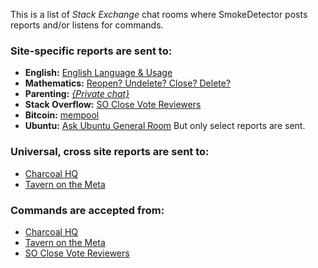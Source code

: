 This is a list of _Stack Exchange_ chat rooms where SmokeDetector posts reports and/or listens for commands.

### Site-specific reports are sent to:

 - **English:** [English Language & Usage](http://chat.stackexchange.com/rooms/95/english-language-usage)
 - **Mathematics:** [Reopen? Undelete? Close? Delete?](http://chat.stackexchange.com/rooms/2165/reopen-undelete-close-delete)
 - **Parenting:** [_{Private chat}_](http://chat.stackexchange.com/rooms/21625)
 - **Stack Overflow:** [SO Close Vote Reviewers](http://chat.stackoverflow.com/rooms/41570/so-close-vote-reviewers)
 - **Bitcoin:** [mempool](http://chat.stackexchange.com/rooms/8089/mempool)
 - **Ubuntu:** [Ask Ubuntu General Room](http://chat.stackexchange.com/rooms/201/ask-ubuntu-general-room) But only select reports are sent.

### Universal, cross site reports are sent to:

 - [Charcoal HQ](http://chat.stackexchange.com/rooms/11540/charcoal-hq)
 - [Tavern on the Meta](http://chat.meta.stackexchange.com/rooms/89/tavern-on-the-meta)

### Commands are accepted from:

 - [Charcoal HQ](http://chat.stackexchange.com/rooms/11540/charcoal-hq)
 - [Tavern on the Meta](http://chat.meta.stackexchange.com/rooms/89/tavern-on-the-meta)
 - [SO Close Vote Reviewers](http://chat.stackoverflow.com/rooms/41570/so-close-vote-reviewers)